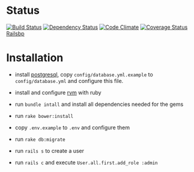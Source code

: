Status
======

[![Build Status](https://travis-ci.org/snap-school/rsnap.png?branch=master)](https://travis-ci.org/snap-school/rsnap)
[![Dependency Status](https://gemnasium.com/snap-school/rsnap.png)](https://gemnasium.com/snap-school/rsnap)
[![Code Climate](https://codeclimate.com/github/snap-school/rsnap.png)](https://codeclimate.com/github/snap-school/rsnap)
[![Coverage Status](https://coveralls.io/repos/snap-school/rsnap/badge.png?branch=master)](https://coveralls.io/r/snap-school/rsnap?branch=master)
[Railsbp](http://railsbp.com/repositories/386-snap-school-rsnap)

Installation
============

* install [postgresql](http://www.postgresql.org/), copy `config/database.yml.example` to `config/database.yml` and configure this file.

* install and configure [rvm](https://rvm.io/) with ruby

* run `bundle intall` and install all dependencies needed for the gems

* run `rake bower:install`

* copy `.env.example` to `.env` and configure them

* run `rake db:migrate`

* run `rails s` to create a user

* run `rails c` and execute `User.all.first.add_role :admin`
